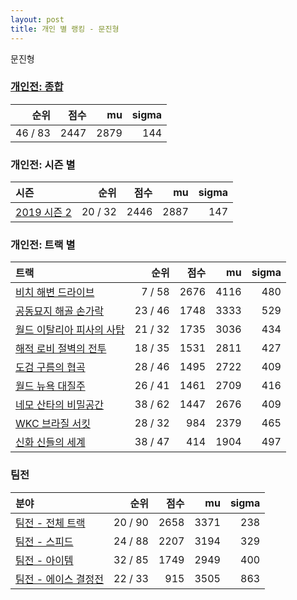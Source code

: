 ```yaml
---
layout: post
title: 개인 별 랭킹 - 문진형
---
```


문진형

### [개인전: 종합](../singles-full)

| 순위 | 점수 | mu | sigma |
|---:|---:|---:|---:|
| 46 / 83 | 2447 | 2879 | 144 |

### 개인전: 시즌 별

| 시즌 | 순위 | 점수 | mu | sigma |
|:---|---:|---:|---:|---:|
| [2019 시즌 2](../s2019_2) | 20 / 32 | 2446 | 2887 | 147 |

### 개인전: 트랙 별

| 트랙 | 순위 | 점수 | mu | sigma |
|:---|---:|---:|---:|---:|
| [비치 해변 드라이브](../haebyun) | 7 / 58 | 2676 | 4116 | 480 |
| [공동묘지 해골 손가락](../haeson) | 23 / 46 | 1748 | 3333 | 529 |
| [월드 이탈리아 피사의 사탑](../pizza) | 21 / 32 | 1735 | 3036 | 434 |
| [해적 로비 절벽의 전투](../lobby) | 18 / 35 | 1531 | 2811 | 427 |
| [도검 구름의 협곡](../hyupgog) | 28 / 46 | 1495 | 2722 | 409 |
| [월드 뉴욕 대질주](../newyork) | 26 / 41 | 1461 | 2709 | 416 |
| [네모 산타의 비밀공간](../santa) | 38 / 62 | 1447 | 2676 | 409 |
| [WKC 브라질 서킷](../brazil) | 28 / 32 | 984 | 2379 | 465 |
| [신화 신들의 세계](../shinsegye) | 38 / 47 | 414 | 1904 | 497 |

### 팀전

| 분야 | 순위 | 점수 | mu | sigma |
|:---|---:|---:|---:|---:|
| [팀전 - 전체 트랙](../team-full) | 20 / 90 | 2658 | 3371 | 238 |
| [팀전 - 스피드](../team-speed) | 24 / 88 | 2207 | 3194 | 329 |
| [팀전 - 아이템](../team-item) | 32 / 85 | 1749 | 2949 | 400 |
| [팀전 - 에이스 결정전](../team-ace) | 22 / 33 | 915 | 3505 | 863 |
